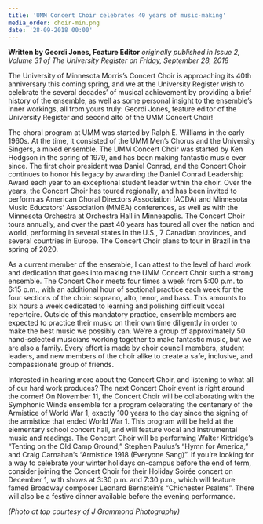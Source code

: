 ```yaml
---
title: 'UMM Concert Choir celebrates 40 years of music-making'
media_order: choir-min.png
date: '28-09-2018 00:00'
---
```


**Written by Geordi Jones, Feature Editor** _originally published in Issue 2, Volume 31 of The University Register on Friday, September 28, 2018_

The University of Minnesota Morris’s Concert Choir is approaching its 40th anniversary this coming spring, and we at the University Register wish to celebrate the several decades’ of musical achievement by providing a brief history of the ensemble, as well as some personal insight to the ensemble’s inner workings, all from yours truly: Geordi Jones, feature editor of the University Register and second alto of the UMM Concert Choir! 

The choral program at UMM was started by Ralph E. Williams in the early 1960s. At the time, it consisted of the UMM Men’s Chorus and the University Singers, a mixed ensemble. The UMM Concert Choir was started by Ken Hodgson in the spring of 1979, and has been making fantastic music ever since. The first choir president was Daniel Conrad, and the Concert Choir continues to honor his legacy by awarding the Daniel Conrad Leadership Award each year to an exceptional student leader within the choir. Over the years, the Concert Choir has toured regionally, and has been invited to perform as American Choral Directors Association (ACDA) and Minnesota Music Educators’ Association (MMEA) conferences, as well as with the Minnesota Orchestra at Orchestra Hall in Minneapolis. The Concert Choir tours annually, and over the past 40 years has toured all over the nation and world, performing in several states in the U.S., 7 Canadian provinces, and several countries in Europe. The Concert Choir plans to tour in Brazil in the spring of 2020. 

As a current member of the ensemble, I can attest to the level of hard work and dedication that goes into making the UMM Concert Choir such a strong ensemble. The Concert Choir meets four times a week from 5:00 p.m. to 6:15 p.m., with an additional hour of sectional practice each week for the four sections of the choir: soprano, alto, tenor, and bass. This amounts to six hours a week dedicated to learning and polishing difficult vocal repertoire. Outside of this mandatory practice, ensemble members are expected to practice their music on their own time diligently in order to make the best music we possibly can. We’re a group of approximately 50 hand-selected musicians working together to make fantastic music, but we are also a family. Every effort is made by choir council members, student leaders, and new members of the choir alike to create a safe, inclusive, and compassionate group of friends. 

Interested in hearing more about the Concert Choir, and listening to what all of our hard work produces? The next Concert Choir event is right around the corner! On November 11, the Concert Choir will be collaborating with the Symphonic Winds ensemble for a program celebrating the centenary of the Armistice of World War 1, exactly 100 years to the day since the signing of the armistice that ended World War 1. This program will be held at the elementary school concert hall, and will feature vocal and instrumental music and readings. The Concert Choir will be performing Walter Kittridge’s “Tenting on the Old Camp Ground,” Stephen Paulus’s “Hymn for America,” and Craig Carnahan’s “Armistice 1918 (Everyone Sang)”. If you’re looking for a way to celebrate your winter holidays on-campus before the end of term, consider joining the Concert Choir for their Holiday Soirée concert on December 1, with shows at 3:30 p.m. and 7:30 p.m., which will feature famed Broadway composer Leonard Bernstein’s “Chichester Psalms”. There will also be a festive dinner available before the evening performance. 

_(Photo at top courtesy of J Grammond Photography)_